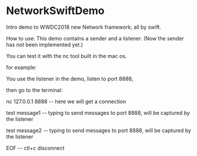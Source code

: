 # NetworkSwiftDemo
Intro demo to WWDC2018 new Network framework; all by swift.

How to use:
This demo contains a sender and a listener.
(Now the sender has not been implemented yet.)

You can test it with the nc tool built in the mac os.

for example:   


You use the listener in the demo, listen to port 8888;  

then go to the terminal:  

nc 127.0.0.1 8888  -- here we will get a connection  

test message1  -- typing to send messages to port 8888, will be captured by the listener  

test message2  -- typing to send messages to port 8888, will be captured by the listener  

EOF  -- ctl+c  disconnect  

